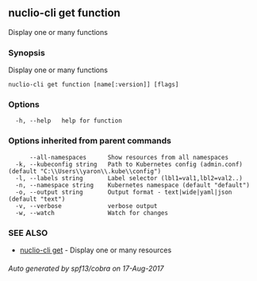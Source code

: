 ## nuclio-cli get function

Display one or many functions

### Synopsis


Display one or many functions

```
nuclio-cli get function [name[:version]] [flags]
```

### Options

```
  -h, --help   help for function
```

### Options inherited from parent commands

```
      --all-namespaces      Show resources from all namespaces
  -k, --kubeconfig string   Path to Kubernetes config (admin.conf) (default "C:\\Users\\yaron\\.kube\\config")
  -l, --labels string       Label selector (lbl1=val1,lbl2=val2..)
  -n, --namespace string    Kubernetes namespace (default "default")
  -o, --output string       Output format - text|wide|yaml|json (default "text")
  -v, --verbose             verbose output
  -w, --watch               Watch for changes
```

### SEE ALSO
* [nuclio-cli get](nuclio-cli_get.md)	 - Display one or many resources

###### Auto generated by spf13/cobra on 17-Aug-2017

